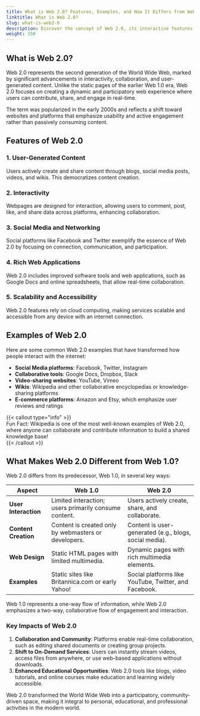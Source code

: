 ```yaml
---
title: What is Web 2.0? Features, Examples, and How It Differs from Web 1.0
linktitle: What is Web 2.0?
slug: what-is-web2-0
description: Discover the concept of Web 2.0, its interactive features, examples like social media platforms, and how it differs from Web 1.0.
weight: 150
---
```


## What is Web 2.0?

Web 2.0 represents the second generation of the World Wide Web, marked by significant advancements in interactivity, collaboration, and user-generated content. Unlike the static pages of the earlier Web 1.0 era, Web 2.0 focuses on creating a dynamic and participatory web experience where users can contribute, share, and engage in real-time.

The term was popularized in the early 2000s and reflects a shift toward websites and platforms that emphasize usability and active engagement rather than passively consuming content.

## Features of Web 2.0

### 1. **User-Generated Content**

Users actively create and share content through blogs, social media posts, videos, and wikis. This democratizes content creation.

### 2. **Interactivity**

Webpages are designed for interaction, allowing users to comment, post, like, and share data across platforms, enhancing collaboration.

### 3. **Social Media and Networking**

Social platforms like Facebook and Twitter exemplify the essence of Web 2.0 by focusing on connection, communication, and participation.

### 4. **Rich Web Applications**

Web 2.0 includes improved software tools and web applications, such as Google Docs and online spreadsheets, that allow real-time collaboration.

### 5. **Scalability and Accessibility**

Web 2.0 features rely on cloud computing, making services scalable and accessible from any device with an internet connection.

## Examples of Web 2.0

Here are some common Web 2.0 examples that have transformed how people interact with the internet:

- **Social Media platforms**: Facebook, Twitter, Instagram
- **Collaborative tools**: Google Docs, Dropbox, Slack
- **Video-sharing websites**: YouTube, Vimeo
- **Wikis**: Wikipedia and other collaborative encyclopedias or knowledge-sharing platforms
- **E-commerce platforms**: Amazon and Etsy, which emphasize user reviews and ratings

{{< callout type="info" >}}  
Fun Fact: Wikipedia is one of the most well-known examples of Web 2.0, where anyone can collaborate and contribute information to build a shared knowledge base!  
{{< /callout >}}

## What Makes Web 2.0 Different from Web 1.0?

Web 2.0 differs from its predecessor, Web 1.0, in several key ways:

| **Aspect**           | **Web 1.0**                                           | **Web 2.0**                                            |
| -------------------- | ----------------------------------------------------- | ------------------------------------------------------ |
| **User Interaction** | Limited interaction; users primarily consume content. | Users actively create, share, and collaborate.         |
| **Content Creation** | Content is created only by webmasters or developers.  | Content is user-generated (e.g., blogs, social media). |
| **Web Design**       | Static HTML pages with limited multimedia.            | Dynamic pages with rich multimedia elements.           |
| **Examples**         | Static sites like Britannica.com or early Yahoo!      | Social platforms like YouTube, Twitter, and Facebook.  |

Web 1.0 represents a one-way flow of information, while Web 2.0 emphasizes a two-way, collaborative flow of engagement and interaction.

### Key Impacts of Web 2.0

1. **Collaboration and Community**: Platforms enable real-time collaboration, such as editing shared documents or creating group projects.
2. **Shift to On-Demand Services**: Users can instantly stream videos, access files from anywhere, or use web-based applications without downloads.
3. **Enhanced Educational Opportunities**: Web 2.0 tools like blogs, video tutorials, and online courses make education and learning widely accessible.

Web 2.0 transformed the World Wide Web into a participatory, community-driven space, making it integral to personal, educational, and professional activities in the modern world.

